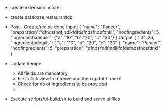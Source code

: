 - create extension hstore;
- create database restaurantdb;

- Post - Create/recipe done
    Input:
    {
        "name": "Paneer",
        "preparation":"dfndsfndfjndlkfdfdsfndsfndsfdnkl",
        "noofingredients": 5,
        "ingredientsdetails": {"a":"10", "b":"20", "c":"30"}
    }
    Output
    {
    "id": 26,
    "ingredientsdetails": {
        "a": "10",
        "b": "20",
        "c": "30"
    },
    "name": "Paneer",
    "noofingredients": 5,
    "preparation": "dfndsfndfjndlkfdfdsfndsfndsfdnkl"
    }

- Update Recipe
    - All fields are mandatory
    - First click view to retreive and then update from it
    - Check for no of ingredients to be provided
    - 

- Execute scripts/ui-build.sh to build and serve ui files